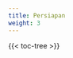 ```yaml
---
title: Persiapan
weight: 3
---
```

<!-- spellchecker-disable -->

{{< toc-tree >}}

<!-- spellchecker-enable -->
